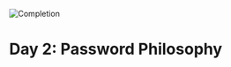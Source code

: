 
![Completion](https://img.shields.io/badge/Completed-Parts%201%20%26%202-green.svg)
<h1>Day 2: Password Philosophy</h1>